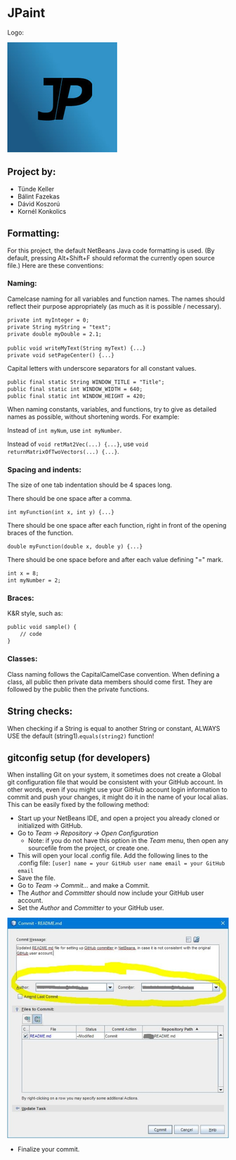 # JPaint
Logo:

![JPaint logo](logo.jpg "JPaint")

## Project by: 
- Tünde Keller
- Bálint Fazekas
- Dávid Koszorú
- Kornél Konkolics

## Formatting: 
For this project, the default NetBeans Java code formatting is used.
(By default, pressing Alt+Shift+F should reformat the currently open source file.)
Here are these conventions:

### Naming: 
Camelcase naming for all variables and function names.
The names should reflect their purpose appropriately (as much as it is possible / necessary).
```
private int myInteger = 0;
private String myString = "text";
private double myDouble = 2.1;

public void writeMyText(String myText) {...}
private void setPageCenter() {...}
```

Capital letters with underscore separators for all constant values. 
```
public final static String WINDOW_TITLE = "Title";
public final static int WINDOW_WIDTH = 640;
public final static int WINDOW_HEIGHT = 420;
```

When naming constants, variables, and functions, try to give as detailed names as possible, without shortening words. 
For example:
 
Instead of `int myNum`, use `int myNumber`.

Instead of `void retMat2Vec(...) {...}`, use `void returnMatrixOfTwoVectors(...) {...}`.

### Spacing and indents:
The size of one tab indentation should be 4 spaces long. 

There should be one space after a comma. 
```
int myFunction(int x, int y) {...}
```
There should be one space after each function, right in front of the opening braces of the function. 
```
double myFunction(double x, double y) {...}
```
There should be one space before and after each value defining "=" mark. 
```
int x = 8;
int myNumber = 2;
```

### Braces: 
K&R style, such as: 
```
public void sample() {
    // code
}
```

### Classes:
Class naming follows the CapitalCamelCase convention. 
When defining a class, all public then private data members should come first. 
They are followed by the public then the private functions.


## String checks: 
When checking if a String is equal to another String or constant, ALWAYS USE the
default (string1).`equals(string2)` function!

## gitconfig setup (for developers)
When installing Git on your system, it sometimes does not create a Global git configuration file
that would be consistent with your GitHub account. In other words, even if you might use your GitHub 
account login information to commit and push your changes, it might do it in the name of your local alias. 
This can be easily fixed by the following method: 

* Start up your NetBeans IDE, and open a project you already cloned or initialized with GitHub. 
* Go to _Team -> Repository -> Open Configuration_
    * Note: if you do not have this option in the _Team_ menu, then open any sourcefile from the project, or create one. 
* This will open your local .config file. Add the following lines to the .config file: 
`
[user]
        name = your GitHub user name
        email = your GitHub email
`
* Save the file.
* Go to _Team -> Commit..._ and make a Commit.
* The _Author_ and _Committer_ should now include your GitHub user account. 
* Set the _Author_ and _Committer_ to your GitHub user.

![GitHub Committer](commit.jpg "Committer")
* Finalize your commit.